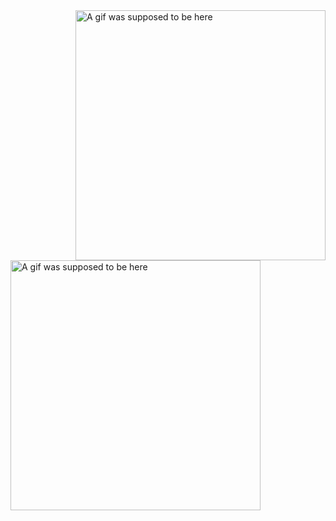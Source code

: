   <img align="right" alt="A gif was supposed to be here" width="400" src="https://user-images.githubusercontent.com/74038190/213866269-5d00981c-7c98-46d7-8a8e-16f462f15227.gif">
  <img align="left" alt="A gif was supposed to be here" width="400" src="https://github.com/user-attachments/assets/231191e1-e4f2-4bb0-8e60-698122e4cf08)
">

